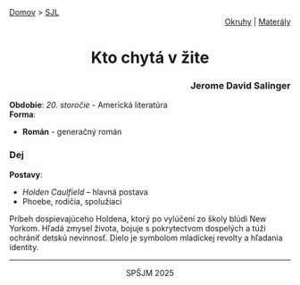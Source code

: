 <div align="center">
    <div align="left">
        <a href="/README.md">Domov</a>
        >
        <a href="../SLOVENCINA.md">SJL</a>
    </div>
    <div align="right">
        <a href="../ustne-okruhy.org.md">Okruhy</a>
        |
        <a href="https://drive.google.com/drive/u/1/folders/1hWhZNvgWC-8cb7jK5zRorX9WfCzyq_WF">Materály</a>
    </div>
<h1> Kto chytá v žite</h1>
    <div align="right">
        <h3>Jerome David Salinger</h3>
    </div>
</div>

__Obdobie__: _20. storočie_ - Americká literatúra  
__Forma__:  
- **Román** - generačný román

### Dej
__Postavy__:  
- *Holden Caulfield* – hlavná postava  
- Phoebe, rodičia, spolužiaci

Príbeh dospievajúceho Holdena, ktorý po vylúčení zo školy blúdi New Yorkom. Hľadá zmysel života, bojuje s pokrytectvom dospelých a túži ochrániť detskú nevinnosť. Dielo je symbolom mladíckej revolty a hľadania identity.

---
<div align="center">
    <p>SPŠJM 2025</p>
</div>
